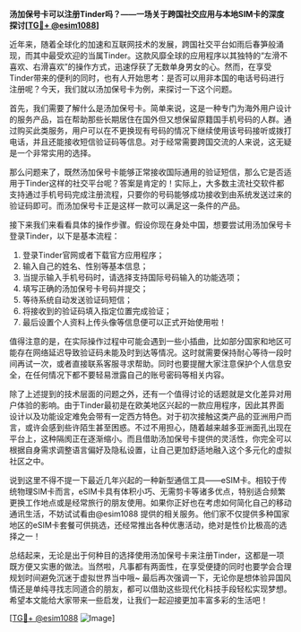 **汤加保号卡可以注册Tinder吗？——一场关于跨国社交应用与本地SIM卡的深度探讨[[TG💪+ @esim1088](https://t.me/s/esim1088)]**

近年来，随着全球化的加速和互联网技术的发展，跨国社交平台如雨后春笋般涌现，而其中最受欢迎的当属Tinder。这款风靡全球的应用程序以其独特的“左滑不喜欢、右滑喜欢”的操作方式，迅速俘获了无数单身男女的心。然而，在享受Tinder带来的便利的同时，也有人开始思考：是否可以用非本国的电话号码进行注册呢？今天，我们就以汤加保号卡为例，来探讨一下这个问题。

首先，我们需要了解什么是汤加保号卡。简单来说，这是一种专门为海外用户设计的服务产品，旨在帮助那些长期居住在国外但又想保留原籍国手机号码的人群。通过购买此类服务，用户可以在不更换现有号码的情况下继续使用该号码接听或拨打电话，并且还能接收短信验证码等信息。对于经常需要跨国交流的人来说，这无疑是一个非常实用的选择。

那么问题来了，既然汤加保号卡能够正常接收国际通用的验证短信，那么它是否适用于Tinder这样的社交平台呢？答案是肯定的！实际上，大多数主流社交软件都支持通过手机号码完成注册流程，只要你的号码能够成功接收到由系统发送过来的验证码即可。而汤加保号卡正是这样一款可以满足这一条件的产品。

接下来我们来看看具体的操作步骤。假设你现在身处中国，想要尝试用汤加保号卡登录Tinder，以下是基本流程：
1. 登录Tinder官网或者下载官方应用程序；
2. 输入自己的姓名、性别等基本信息；
3. 当提示输入手机号码时，请选择支持国际号码输入的功能选项；
4. 填写正确的汤加保号卡号码并提交；
5. 等待系统自动发送验证码短信；
6. 将接收到的验证码填入指定位置完成验证；
7. 最后设置个人资料上传头像等信息便可以正式开始使用啦！

值得注意的是，在实际操作过程中可能会遇到一些小插曲，比如部分国家和地区可能存在网络延迟导致验证码未能及时到达等情况。这时就需要保持耐心等待一段时间再试一次，或者直接联系客服寻求帮助。同时也要提醒大家注意保护个人信息安全，在任何情况下都不要轻易泄露自己的账号密码等相关内容。

除了上述提到的技术层面的问题之外，还有一个值得讨论的话题就是文化差异对用户体验的影响。由于Tinder最初是在欧美地区兴起的一款应用程序，因此其界面设计以及功能设定难免会带有一定西方特色。对于初次接触这类产品的亚洲用户而言，或许会感到些许陌生甚至困惑。不过不用担心，随着越来越多亚洲面孔出现在平台上，这种隔阂正在逐渐缩小。而且借助汤加保号卡提供的灵活性，你完全可以根据自身需求调整语言偏好及隐私设置，让自己更加舒适地融入这个多元化的虚拟社区之中。

说到这里不得不提一下最近几年兴起的一种新型通信工具——eSIM卡。相较于传统物理SIM卡而言，eSIM卡具有体积小巧、无需剪卡等诸多优点，特别适合频繁更换工作地点或是经常旅行的朋友使用。如果你正好也在考虑如何简化自己的移动通讯生活，不妨试试看由@esim1088 提供的相关服务。他们家不仅提供多种国家地区的eSIM卡套餐可供挑选，还经常推出各种优惠活动，绝对是性价比极高的选择之一！

总结起来，无论是出于何种目的选择使用汤加保号卡来注册Tinder，这都是一项既方便又实惠的做法。当然啦，凡事都有两面性，在享受便捷的同时也要学会合理规划时间避免沉迷于虚拟世界当中哦~ 最后再次强调一下，无论你是想体验异国风情还是单纯寻找志同道合的朋友，都可以借助这些现代化科技手段轻松实现梦想。希望本文能给大家带来一些启发，让我们一起迎接更加丰富多彩的生活吧！

[[TG💪+ @esim1088](https://t.me/s/esim1088) ![Image](https://i.postimg.cc/4NQfJmqS/Snipaste-2025-05-13-00-14-12.png)]